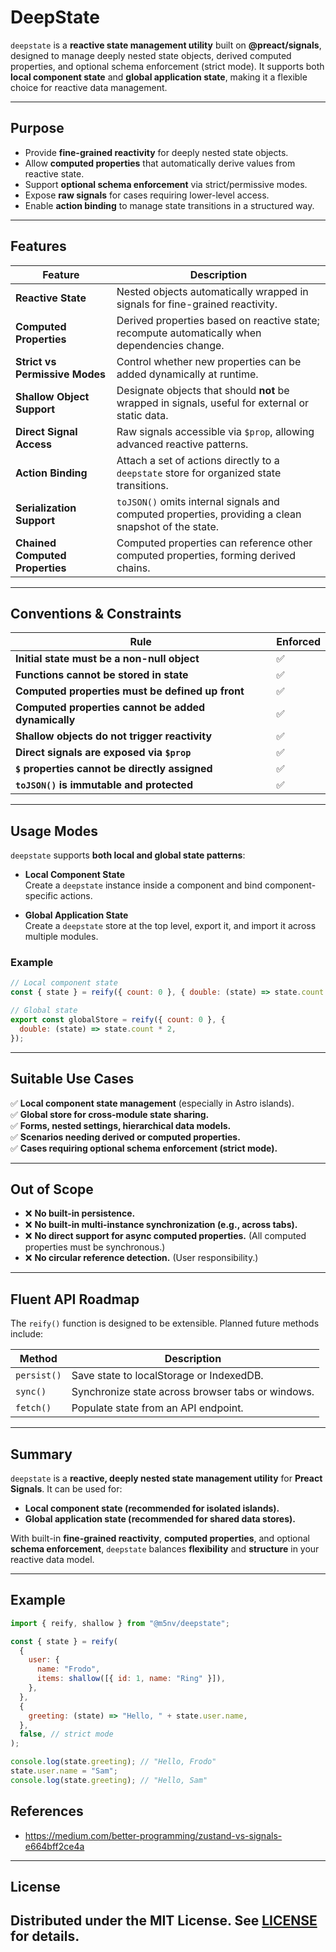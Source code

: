 # DeepState

`deepstate` is a **reactive state management utility** built on
**@preact/signals**, designed to manage deeply nested state objects, derived
computed properties, and optional schema enforcement (strict mode). It supports
both **local component state** and **global application state**, making it a
flexible choice for reactive data management.

---

## Purpose

- Provide **fine-grained reactivity** for deeply nested state objects.
- Allow **computed properties** that automatically derive values from reactive
  state.
- Support **optional schema enforcement** via strict/permissive modes.
- Expose **raw signals** for cases requiring lower-level access.
- Enable **action binding** to manage state transitions in a structured way.

---

## Features

| Feature                         | Description                                                                                         |
| ------------------------------- | --------------------------------------------------------------------------------------------------- |
| **Reactive State**              | Nested objects automatically wrapped in signals for fine-grained reactivity.                        |
| **Computed Properties**         | Derived properties based on reactive state; recompute automatically when dependencies change.       |
| **Strict vs Permissive Modes**  | Control whether new properties can be added dynamically at runtime.                                 |
| **Shallow Object Support**      | Designate objects that should **not** be wrapped in signals, useful for external or static data.    |
| **Direct Signal Access**        | Raw signals accessible via `$prop`, allowing advanced reactive patterns.                            |
| **Action Binding**              | Attach a set of actions directly to a `deepstate` store for organized state transitions.            |
| **Serialization Support**       | `toJSON()` omits internal signals and computed properties, providing a clean snapshot of the state. |
| **Chained Computed Properties** | Computed properties can reference other computed properties, forming derived chains.                |

---

## Conventions & Constraints

| Rule                                                | Enforced |
| --------------------------------------------------- | -------- |
| **Initial state must be a non-null object**         | ✅       |
| **Functions cannot be stored in state**             | ✅       |
| **Computed properties must be defined up front**    | ✅       |
| **Computed properties cannot be added dynamically** | ✅       |
| **Shallow objects do not trigger reactivity**       | ✅       |
| **Direct signals are exposed via `$prop`**          | ✅       |
| **`$` properties cannot be directly assigned**      | ✅       |
| **`toJSON()` is immutable and protected**           | ✅       |

---

## Usage Modes

`deepstate` supports **both local and global state patterns**:

- **Local Component State**\
  Create a `deepstate` instance inside a component and bind component-specific
  actions.

- **Global Application State**\
  Create a `deepstate` store at the top level, export it, and import it across
  multiple modules.

### Example

```javascript
// Local component state
const { state } = reify({ count: 0 }, { double: (state) => state.count * 2 });

// Global state
export const globalStore = reify({ count: 0 }, {
  double: (state) => state.count * 2,
});
```

---

## Suitable Use Cases

✅ **Local component state management** (especially in Astro islands).\
✅ **Global store for cross-module state sharing.**\
✅ **Forms, nested settings, hierarchical data models.**\
✅ **Scenarios needing derived or computed properties.**\
✅ **Cases requiring optional schema enforcement (strict mode).**

---

## Out of Scope

- ❌ **No built-in persistence.**
- ❌ **No built-in multi-instance synchronization (e.g., across tabs).**
- ❌ **No direct support for async computed properties.** (All computed
  properties must be synchronous.)
- ❌ **No circular reference detection.** (User responsibility.)

---

## Fluent API Roadmap

The `reify()` function is designed to be extensible. Planned future methods
include:

| Method      | Description                                       |
| ----------- | ------------------------------------------------- |
| `persist()` | Save state to localStorage or IndexedDB.          |
| `sync()`    | Synchronize state across browser tabs or windows. |
| `fetch()`   | Populate state from an API endpoint.              |

---

## Summary

`deepstate` is a **reactive, deeply nested state management utility** for
**Preact Signals**. It can be used for:

- **Local component state (recommended for isolated islands).**
- **Global application state (recommended for shared data stores).**

With built-in **fine-grained reactivity**, **computed properties**, and optional
**schema enforcement**, `deepstate` balances **flexibility** and **structure**
in your reactive data model.

---

## Example

```javascript
import { reify, shallow } from "@m5nv/deepstate";

const { state } = reify(
  {
    user: {
      name: "Frodo",
      items: shallow([{ id: 1, name: "Ring" }]),
    },
  },
  {
    greeting: (state) => "Hello, " + state.user.name,
  },
  false, // strict mode
);

console.log(state.greeting); // "Hello, Frodo"
state.user.name = "Sam";
console.log(state.greeting); // "Hello, Sam"
```

## References

- https://medium.com/better-programming/zustand-vs-signals-e664bff2ce4a

---
## License

Distributed under the MIT License. See [LICENSE](../LICENSE) for details.
---

